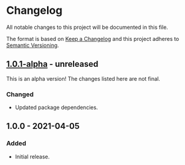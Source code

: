 # Changelog

All notable changes to this project will be documented in this file.

The format is based on [Keep a Changelog](https://keepachangelog.com/en/1.0.0/)
and this project adheres to [Semantic Versioning](https://semver.org/spec/v2.0.0.html).

## [1.0.1-alpha] - unreleased

This is an alpha version! The changes listed here are not final.

### Changed
- Updated package dependencies.

## 1.0.0 - 2021-04-05
### Added
- Initial release.

[1.0.1-alpha]: https://github.com/Automattic/action-pr-is-up-to-date/compare/v1.0.0...v1.0.1-alpha
